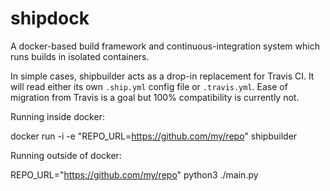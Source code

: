 shipdock
========

A docker-based build framework and continuous-integration system which
runs builds in isolated containers.

In simple cases, shipbuilder acts as a drop-in replacement for Travis CI.
It will read either its own `.ship.yml` config file or `.travis.yml`.
Ease of migration from Travis is a goal but 100% compatibility is currently
not.

Running inside docker:

docker run -i -e "REPO_URL=https://github.com/my/repo" shipbuilder

Running outside of docker:

REPO_URL="https://github.com/my/repo" python3 ./main.py


